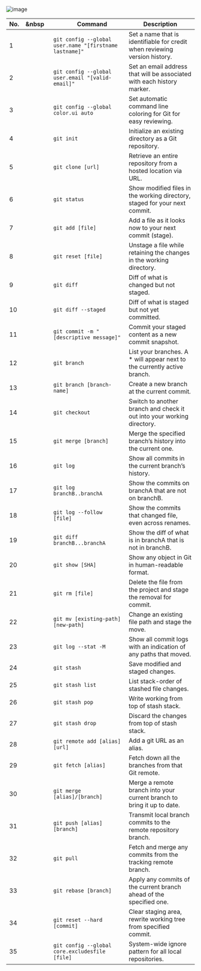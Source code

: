 ![image](https://github.com/user-attachments/assets/29e83f83-331e-4036-af04-3fcada7af173)



| No.&nbsp;&nbsp;&nbsp;&nbsp;&nbsp&nbsp;&nbsp;|&nbsp;&nbsp;&nbsp;&nbsp; Command | Description |
|-----|---------|-------------|
| 1   | `git config --global user.name "[firstname lastname]"` | Set a name that is identifiable for credit when reviewing version history. |
| 2   | `git config --global user.email "[valid-email]"` | Set an email address that will be associated with each history marker. |
| 3   | `git config --global color.ui auto` | Set automatic command line coloring for Git for easy reviewing. |
| 4   | `git init` | Initialize an existing directory as a Git repository. |
| 5   | `git clone [url]` | Retrieve an entire repository from a hosted location via URL. |
| 6   | `git status` | Show modified files in the working directory, staged for your next commit. |
| 7   | `git add [file]` | Add a file as it looks now to your next commit (stage). |
| 8   | `git reset [file]` | Unstage a file while retaining the changes in the working directory. |
| 9   | `git diff` | Diff of what is changed but not staged. |
| 10  | `git diff --staged` | Diff of what is staged but not yet committed. |
| 11  | `git commit -m "[descriptive message]"` | Commit your staged content as a new commit snapshot. |
| 12  | `git branch` | List your branches. A * will appear next to the currently active branch. |
| 13  | `git branch [branch-name]` | Create a new branch at the current commit. |
| 14  | `git checkout` | Switch to another branch and check it out into your working directory. |
| 15  | `git merge [branch]` | Merge the specified branch’s history into the current one. |
| 16  | `git log` | Show all commits in the current branch’s history. |
| 17  | `git log branchB..branchA` | Show the commits on branchA that are not on branchB. |
| 18  | `git log --follow [file]` | Show the commits that changed file, even across renames. |
| 19  | `git diff branchB...branchA` | Show the diff of what is in branchA that is not in branchB. |
| 20  | `git show [SHA]` | Show any object in Git in human-readable format. |
| 21  | `git rm [file]` | Delete the file from the project and stage the removal for commit. |
| 22  | `git mv [existing-path] [new-path]` | Change an existing file path and stage the move. |
| 23  | `git log --stat -M` | Show all commit logs with an indication of any paths that moved. |
| 24  | `git stash` | Save modified and staged changes. |
| 25  | `git stash list` | List stack-order of stashed file changes. |
| 26  | `git stash pop` | Write working from top of stash stack. |
| 27  | `git stash drop` | Discard the changes from top of stash stack. |
| 28  | `git remote add [alias] [url]` | Add a git URL as an alias. |
| 29  | `git fetch [alias]` | Fetch down all the branches from that Git remote. |
| 30  | `git merge [alias]/[branch]` | Merge a remote branch into your current branch to bring it up to date. |
| 31  | `git push [alias] [branch]` | Transmit local branch commits to the remote repository branch. |
| 32  | `git pull` | Fetch and merge any commits from the tracking remote branch. |
| 33  | `git rebase [branch]` | Apply any commits of the current branch ahead of the specified one. |
| 34  | `git reset --hard [commit]` | Clear staging area, rewrite working tree from specified commit. |
| 35  | `git config --global core.excludesfile [file]` | System-wide ignore pattern for all local repositories. |
